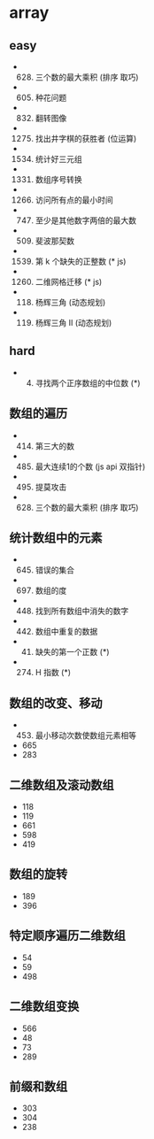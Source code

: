 # array

## easy

* 628. 三个数的最大乘积 (排序 取巧)
* 605. 种花问题
* 832. 翻转图像
* 1275. 找出井字棋的获胜者 (位运算)
* 1534. 统计好三元组
* 1331. 数组序号转换
* 1266. 访问所有点的最小时间
* 747. 至少是其他数字两倍的最大数
* 509. 斐波那契数
* 1539. 第 k 个缺失的正整数 (* js)
* 1260. 二维网格迁移 (* js)
* 118. 杨辉三角 (动态规划)
* 119. 杨辉三角 II (动态规划)

## hard

* 4. 寻找两个正序数组的中位数 (*)

## 数组的遍历

* 414. 第三大的数
* 485. 最大连续1的个数 (js api 双指针)
* 495. 提莫攻击
* 628. 三个数的最大乘积 (排序 取巧)

## 统计数组中的元素

* 645. 错误的集合
* 697. 数组的度
* 448. 找到所有数组中消失的数字
* 442. 数组中重复的数据
* 41. 缺失的第一个正数 (*)
* 274. H 指数 (*)

## 数组的改变、移动

* 453. 最小移动次数使数组元素相等
* 665
* 283

## 二维数组及滚动数组

* 118
* 119
* 661
* 598
* 419

## 数组的旋转

* 189
* 396

## 特定顺序遍历二维数组

* 54
* 59
* 498

## 二维数组变换

* 566
* 48
* 73
* 289

## 前缀和数组

* 303
* 304
* 238
